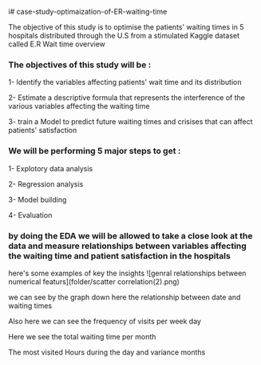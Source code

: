 i# case-study-optimaization-of-ER-waiting-time

The objective of this study is to optimise the patients' waiting times in 5 hospitals distributed through the U.S from a stimulated Kaggle dataset called E.R Wait time overview 

### The objectives of this study will be :

1- Identify the variables affecting patients' wait time and its distribution 

2- Estimate a descriptive formula that represents the interference of the various variables affecting the waiting time

3- train a Model to predict future waiting times and crisises that can affect patients' satisfaction 




### We will be performing 5 major steps to get :

1- Explotory data analysis 

2- Regression analysis 

3- Model building 

4- Evaluation






### by doing the EDA we will be allowed to take a close look at the data and measure relationships between variables affecting the waiting time and patient satisfaction in the hospitals 


here's some examples of key the insights 
![genral relationships between numerical featurs](folder/scatter correlation(2).png)

we can see by the graph down here the relationship between date and waiting times 





Also here we can see the frequency of visits per week day







Here we see the total waiting time per month 









The most visited Hours during the day and variance months 

